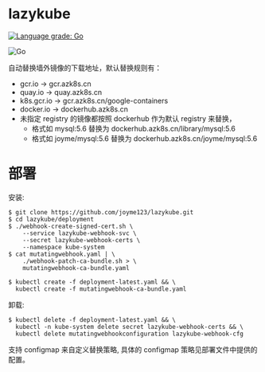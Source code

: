 # lazykube

[![Language grade: Go](https://img.shields.io/lgtm/grade/go/g/joyme123/lazykube.svg?logo=lgtm&logoWidth=18)](https://lgtm.com/projects/g/joyme123/lazykube/context:go)

![Go](https://github.com/joyme123/lazykube/workflows/Go/badge.svg?branch=master)

自动替换墙外镜像的下载地址，默认替换规则有：

- gcr.io -> gcr.azk8s.cn
- quay.io -> quay.azk8s.cn
- k8s.gcr.io -> gcr.azk8s.cn/google-containers
- docker.io -> dockerhub.azk8s.cn
- 未指定 registry 的镜像都按照 dockerhub 作为默认 registry 来替换，
  - 格式如 mysql:5.6 替换为 dockerhub.azk8s.cn/library/mysql:5.6
  - 格式如 joyme/mysql:5.6 替换为 dockerhub.azk8s.cn/joyme/mysql:5.6


# 部署

安装:

```
$ git clone https://github.com/joyme123/lazykube.git
$ cd lazykube/deployment
$ ./webhook-create-signed-cert.sh \
    --service lazykube-webhook-svc \
    --secret lazykube-webhook-certs \
    --namespace kube-system
$ cat mutatingwebhook.yaml | \
    ./webhook-patch-ca-bundle.sh > \
    mutatingwebhook-ca-bundle.yaml

$ kubectl create -f deployment-latest.yaml && \
  kubectl create -f mutatingwebhook-ca-bundle.yaml
```

卸载:

```
$ kubectl delete -f deployment-latest.yaml && \
  kubectl -n kube-system delete secret lazykube-webhook-certs && \
  kubectl delete mutatingwebhookconfiguration lazykube-webhook-cfg
```

支持 configmap 来自定义替换策略, 具体的 configmap 策略见部署文件中提供的配置。

